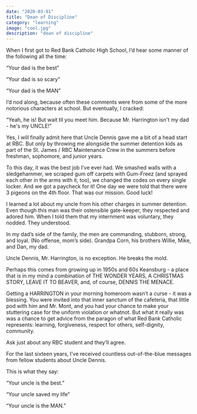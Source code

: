 ```yaml
---
date: "2020-03-01"
title: "Dean of Discipline"
category: "learning"
image: "cool.jpg"
description: "dean of discipline"
---
```


When I first got to Red Bank Catholic High School, I’d hear some manner of the following all the time:

“Your dad is the best”

“Your dad is so scary”

“Your dad is the MAN”

I’d nod along, because often these comments were from some of the more notorious characters at school. But eventually, I cracked:

“Yeah, he is! But wait til you meet him. Because Mr. Harrington isn't my dad - he's my UNCLE!”

Yes, I will finally admit here that Uncle Dennis gave me a bit of a head start at RBC. But only by throwing me alongside the summer detention kids as part of the St. James / RBC Maintenance Crew in the summers before freshman, sophomore, and junior years.

To this day, it was the best job I’ve ever had. We smashed walls with a sledgehammer, we scraped gum off carpets with Gum-Freez (and sprayed each other in the arms with it, too), we changed the codes on every single locker. And we got a paycheck for it! One day we were told that there were 3 pigeons on the 4th floor. That was our mission. Good luck!

I learned a lot about my uncle from his other charges in summer detention. Even though this man was their ostensible gate-keeper, they respected and adored him. When I told them that my internment was voluntary, they nodded. They understood.

In my dad’s side of the family, the men are commanding, stubborn, strong, and loyal. (No offense, mom’s side). Grandpa Corn, his brothers Willie, Mike, and Dan, my dad.

Uncle Dennis, Mr. Harrington, is no exception. He breaks the mold.

Perhaps this comes from growing up in 1950s and 60s Keansburg - a place that is in my mind a combination of THE WONDER YEARS, A CHRISTMAS STORY, LEAVE IT TO BEAVER, and, of course, DENNIS THE MENACE.

Getting a HARRINGTON in your morning homeroom wasn’t a curse - it was a blessing. You were invited into that inner sanctum of the cafeteria, that little pod with him and Mr. Mont, and you had your chance to make your stuttering case for the uniform violation or whatnot. But what it really was was a chance to get advice from the paragon of what Red Bank Catholic represents: learning, forgiveness, respect for others, self-dignity, community.

Ask just about any RBC student and they’ll agree.

For the last sixteen years, I’ve received countless out-of-the-blue messages from fellow students about Uncle Dennis.

This is what they say:

“Your uncle is the best.”

“Your uncle saved my life”

“Your uncle is the MAN.”